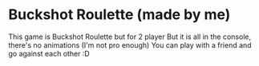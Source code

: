 # Buckshot Roulette (made by me)
This game is Buckshot Roulette but for 2 player
But it is all in the console, there's no animations (I'm not pro enough)
You can play with a friend and go against each other :D
